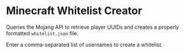 # Minecraft Whitelist Creator

Queries the Mojang API to retrieve player UUIDs and creates a properly formatted `whitelist.json` file.

Enter a comma-separated list of usernames to create a whitelist.